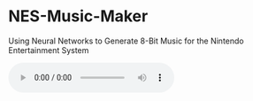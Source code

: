# NES-Music-Maker
Using Neural Networks to Generate 8-Bit Music for the Nintendo Entertainment System

<audio controls="controls">
  <source type="audio/mp3" src="/xstatic/zelda_2_title_track.mp3"></source>
  <source type="audio/ogg" src="filename.ogg"></source>
  <p>Your browser does not support the audio element.</p>
</audio>
